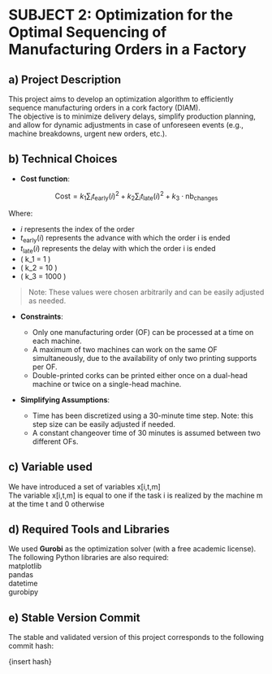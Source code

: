 # SUBJECT 2: Optimization for the Optimal Sequencing of Manufacturing Orders in a Factory

## a) Project Description

This project aims to develop an optimization algorithm to efficiently sequence manufacturing orders in a cork factory (DIAM).  
The objective is to minimize delivery delays, simplify production planning, and allow for dynamic adjustments in case of unforeseen events (e.g., machine breakdowns, urgent new orders, etc.).

## b) Technical Choices

- **Cost function**:

$$
  \text{Cost} = k_1 \sum_i t_{\text{early}}(i)^2 + k_2 \sum_i t_{\text{late}}(i)^2 + k_3 \cdot \text{nb}_{\text{changes}}
  $$

  Where:
  - $i$ represents the index of the order
  - $t_{\text{early}}(i)$ represents the advance with which the order i is ended
  - $t_{\text{late}}(i)$ represents the delay with which the order i is ended
  - \( k_1 = 1 \)
  - \( k_2 = 10 \)
  - \( k_3 = 1000 \)

  > Note: These values were chosen arbitrarily and can be easily adjusted as needed.
- **Constraints**:
  - Only one manufacturing order (OF) can be processed at a time on each machine.
  - A maximum of two machines can work on the same OF simultaneously, due to the availability of only two printing supports per OF.
  - Double-printed corks can be printed either once on a dual-head machine or twice on a single-head machine.
  

- **Simplifying Assumptions**:
  - Time has been discretized using a 30-minute time step. Note: this step size can be easily adjusted if needed.
  - A constant changeover time of 30 minutes is assumed between two different OFs.
 
## c) Variable used
We have introduced a set of variables x[i,t,m]\
The variable x[i,t,m] is equal to one if the task i is realized by the machine m at the time t and 0 otherwise
## d) Required Tools and Libraries

We used **Gurobi** as the optimization solver (with a free academic license).  
The following Python libraries are also required:  
matplotlib  
pandas  
datetime  
gurobipy  

## e) Stable Version Commit

The stable and validated version of this project corresponds to the following commit hash:

{insert hash}

